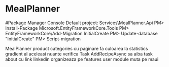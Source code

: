 # MealPlanner

#Package Manager Console
Default project: Services\MealPlanner.Api
PM> Install-Package Microsoft.EntityFrameworkCore.Tools
PM> EntityFrameworkCore\Add-Migration InitialCreate
PM> Update-database "InitialCreate"
PM> Script-migration





MealPlanner
product categories cu paginare
fa culoarea la statistics gradient al aceleasi nuante
verifica  Task AddRecipeAsync sa aiba task
about cu link linkedin
organizeaza pe features
user module
muta pe maui

